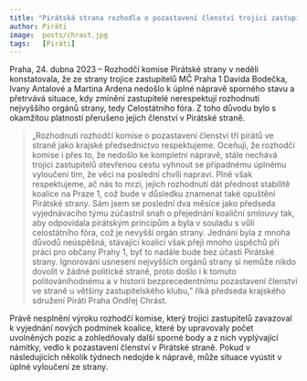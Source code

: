 ```yaml
---
title: "Pirátská strana rozhodla o pozastavení členství trojici zastupitelů v Praze 1"
author: Piráti
image:  posts/chrast.jpg
tags:   [Piráti]
---
```


Praha, 24. dubna 2023 – Rozhodčí komise Pirátské strany v neděli konstatovala, že ze strany trojice zastupitelů MČ Praha 1 Davida Bodečka, Ivany Antalové a Martina Ardena nedošlo k úplné nápravě sporného stavu a přetrvává situace, kdy zmínění zastupitelé nerespektují rozhodnutí nejvyššího orgánů strany, tedy Celostátního fóra. Z toho důvodu bylo s okamžitou platností přerušeno jejich členství v Pirátské straně. 

> „Rozhodnutí rozhodčí komise o pozastavení členství tří pirátů ve straně jako krajské předsednictvo respektujeme. Oceňuji, že rozhodčí komise i přes to, že nedošlo ke kompletní nápravě, stále nechává trojici zastupitelů otevřenou cestu vyhnout se případnému úplnému vyloučení tím, že věci na poslední chvíli napraví. Plně však respektujeme, ač nás to mrzí, jejich rozhodnutí dát přednost stabilitě koalice na Praze 1, což bude v důsledku znamenat také opuštění Pirátské strany. Sám jsem se poslední dva měsíce jako předseda vyjednávacího týmu zúčastnil snah o přejednání koaliční smlouvy tak, aby odpovídala pirátským principům a byla v souladu s vůlí celostátního fóra, což je nevyšší orgán strany. Jednání byla z mnoha důvodů neúspěšná, stávající koalici však přeji mnoho úspěchů při práci pro občany Prahy 1, byť to nadále bude bez účasti Pirátské strany. Ignorování usnesení nejvyšších orgánů strany si nemůže nikdo dovolit v žádné politické straně, proto došlo i k tomuto politováníhodnému a v historii bezprecedentnímu pozastavení členství ve straně u většiny zastupitelského klubu,” říká předseda krajského sdružení Piráti Praha Ondřej Chrást. 

Právě nesplnění výroku rozhodčí komise, který trojici zastupitelů zavazoval k vyjednání nových podmínek koalice, které by upravovaly počet uvolněných pozic a zohledňovaly další sporné body a z nich vyplývající námitky, vedlo k pozastavení členství v Pirátské straně. Pokud v následujících několik týdnech nedojde k nápravě, může situace vyústit v úplné vyloučení ze strany.

